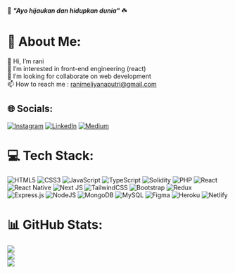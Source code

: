 🌱 <b><i>"Ayo hijaukan dan hidupkan dunia"</b></i> ☘️

# 💫 About Me:
👋 Hi, I’m rani<br>👀 I’m interested in front-end engineering (react)<br>💞️ I’m looking for collaborate on web development<br>📫 How to reach me : ranimeliyanaputri@gmail.com


## 🌐 Socials:
[![Instagram](https://img.shields.io/badge/Instagram-%23E4405F.svg?logo=Instagram&logoColor=white)](https://instagram.com/raniimp_) [![LinkedIn](https://img.shields.io/badge/LinkedIn-%230077B5.svg?logo=linkedin&logoColor=white)](https://linkedin.com/in/ranimp) [![Medium](https://img.shields.io/badge/Medium-12100E?logo=medium&logoColor=white)](https://medium.com/@ranimp) 

# 💻 Tech Stack:
![HTML5](https://img.shields.io/badge/html5-%23E34F26.svg?style=flat&logo=html5&logoColor=white) ![CSS3](https://img.shields.io/badge/css3-%231572B6.svg?style=flat&logo=css3&logoColor=white) ![JavaScript](https://img.shields.io/badge/javascript-%23323330.svg?style=flat&logo=javascript&logoColor=%23F7DF1E) ![TypeScript](https://img.shields.io/badge/typescript-%23007ACC.svg?style=flat&logo=typescript&logoColor=white) ![Solidity](https://img.shields.io/badge/Solidity-%23363636.svg?style=flat&logo=solidity&logoColor=white) ![PHP](https://img.shields.io/badge/php-%23777BB4.svg?style=flat&logo=php&logoColor=white) ![React](https://img.shields.io/badge/react-%2320232a.svg?style=flat&logo=react&logoColor=%2361DAFB) ![React Native](https://img.shields.io/badge/react_native-%2320232a.svg?style=flat&logo=react&logoColor=%2361DAFB) ![Next JS](https://img.shields.io/badge/Next-black?style=flat&logo=next.js&logoColor=white) ![TailwindCSS](https://img.shields.io/badge/tailwindcss-%2338B2AC.svg?style=flat&logo=tailwind-css&logoColor=white) ![Bootstrap](https://img.shields.io/badge/bootstrap-%23563D7C.svg?style=flat&logo=bootstrap&logoColor=white) ![Redux](https://img.shields.io/badge/redux-%23593d88.svg?style=flat&logo=redux&logoColor=white) ![Express.js](https://img.shields.io/badge/express.js-%23404d59.svg?style=flat&logo=express&logoColor=%2361DAFB) ![NodeJS](https://img.shields.io/badge/node.js-6DA55F?style=flat&logo=node.js&logoColor=white) ![MongoDB](https://img.shields.io/badge/MongoDB-%234ea94b.svg?style=flat&logo=mongodb&logoColor=white) ![MySQL](https://img.shields.io/badge/mysql-%2300f.svg?style=flat&logo=mysql&logoColor=white) 	![Figma](https://img.shields.io/badge/figma-%23F24E1E.svg?style=flat&logo=figma&logoColor=white) ![Heroku](https://img.shields.io/badge/heroku-%23430098.svg?style=flat&logo=heroku&logoColor=white) ![Netlify](https://img.shields.io/badge/netlify-%23000000.svg?style=flat&logo=netlify&logoColor=#00C7B7)
# 📊 GitHub Stats:
![](https://github-readme-stats.vercel.app/api?username=ranimp&theme=omni&hide_border=false&include_all_commits=true&count_private=true)<br/>
![](https://github-readme-streak-stats.herokuapp.com/?user=ranimp&theme=omni&hide_border=false)<br/>
![](https://github-readme-stats.vercel.app/api/top-langs/?username=ranimp&theme=omni&hide_border=false&include_all_commits=true&count_private=true&layout=compact)

<!-- Proudly created with GPRM ( https://gprm.itsvg.in ) -->
